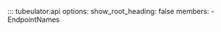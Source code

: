 ::: tubeulator.api
    options:
      show_root_heading: false
      members:
        - EndpointNames
